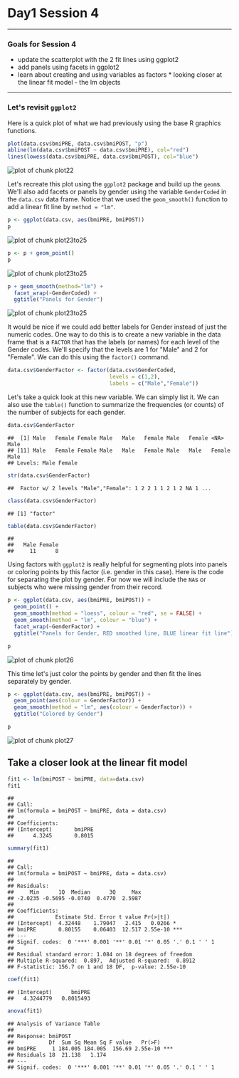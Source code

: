 
# Day1 Session 4
---

### Goals for Session 4

* update the scatterplot with the 2 fit lines using ggplot2
* add panels using facets in ggplot2
* learn about creating and using variables as factors * looking closer at the linear fit model - the lm objects

---

### Let's revisit `ggplot2` 

Here is a quick plot of what we had previously using the base R graphics functions.


```r
plot(data.csv$bmiPRE, data.csv$bmiPOST, "p")
abline(lm(data.csv$bmiPOST ~ data.csv$bmiPRE), col="red")
lines(lowess(data.csv$bmiPRE, data.csv$bmiPOST), col="blue")
```

![plot of chunk plot22](figure/plot22-1.png)

Let's recreate this plot using the `ggplot2` package and build up the `geom`s. We'll also add facets or panels by gender using the variable `GenderCoded` in the `data.csv` data frame. Notice that we used the `geom_smooth()` function to add a linear fit line by `method = "lm"`.


```r
p <- ggplot(data.csv, aes(bmiPRE, bmiPOST))
p
```

![plot of chunk plot23to25](figure/plot23to25-1.png)

```r
p <- p + geom_point()
p
```

![plot of chunk plot23to25](figure/plot23to25-2.png)

```r
p + geom_smooth(method="lm") + 
  facet_wrap(~GenderCoded) + 
  ggtitle("Panels for Gender")
```

![plot of chunk plot23to25](figure/plot23to25-3.png)

It would be nice if we could add better labels for Gender instead of just the numeric codes. One way to do this is to create a new variable in the data frame that is a `FACTOR` that has the labels (or names) for each level of the Gender codes. We'll specify that the levels are 1 for "Male" and 2 for "Female". We can do this using the `factor()` command.


```r
data.csv$GenderFactor <- factor(data.csv$GenderCoded,
                                levels = c(1,2),
                                labels = c("Male","Female"))
```

Let's take a quick look at this new variable. We can simply list it. We can also use the `table()` function to summarize the frequencies (or counts) of the number of subjects for each gender.


```r
data.csv$GenderFactor
```

```
##  [1] Male   Female Female Male   Male   Female Male   Female <NA>   Male  
## [11] Male   Female Female Male   Male   Female Male   Male   Female Male  
## Levels: Male Female
```

```r
str(data.csv$GenderFactor)
```

```
##  Factor w/ 2 levels "Male","Female": 1 2 2 1 1 2 1 2 NA 1 ...
```

```r
class(data.csv$GenderFactor)
```

```
## [1] "factor"
```

```r
table(data.csv$GenderFactor)
```

```
## 
##   Male Female 
##     11      8
```

Using factors with `ggplot2` is really helpful for segmenting plots into panels or coloring points by this factor (i.e. gender in this case). Here is the code for separating the plot by gender. For now we will include the `NA`s or subjects who were missing gender from their record.


```r
p <- ggplot(data.csv, aes(bmiPRE, bmiPOST)) + 
  geom_point() + 
  geom_smooth(method = "loess", colour = "red", se = FALSE) + 
  geom_smooth(method = "lm", colour = "blue") + 
  facet_wrap(~GenderFactor) + 
  ggtitle("Panels for Gender, RED smoothed line, BLUE linear fit line")

p
```

![plot of chunk plot26](figure/plot26-1.png)

This time let's just color the points by gender and then fit the lines separately by gender.


```r
p <- ggplot(data.csv, aes(bmiPRE, bmiPOST)) + 
  geom_point(aes(colour = GenderFactor)) + 
  geom_smooth(method = "lm", aes(colour = GenderFactor)) + 
  ggtitle("Colored by Gender")

p
```

![plot of chunk plot27](figure/plot27-1.png)

## Take a closer look at the linear fit model


```r
fit1 <- lm(bmiPOST ~ bmiPRE, data=data.csv)
fit1
```

```
## 
## Call:
## lm(formula = bmiPOST ~ bmiPRE, data = data.csv)
## 
## Coefficients:
## (Intercept)       bmiPRE  
##      4.3245       0.8015
```

```r
summary(fit1)
```

```
## 
## Call:
## lm(formula = bmiPOST ~ bmiPRE, data = data.csv)
## 
## Residuals:
##     Min      1Q  Median      3Q     Max 
## -2.0235 -0.5695 -0.0740  0.4770  2.5987 
## 
## Coefficients:
##             Estimate Std. Error t value Pr(>|t|)    
## (Intercept)  4.32448    1.79047   2.415   0.0266 *  
## bmiPRE       0.80155    0.06403  12.517 2.55e-10 ***
## ---
## Signif. codes:  0 '***' 0.001 '**' 0.01 '*' 0.05 '.' 0.1 ' ' 1
## 
## Residual standard error: 1.084 on 18 degrees of freedom
## Multiple R-squared:  0.897,	Adjusted R-squared:  0.8912 
## F-statistic: 156.7 on 1 and 18 DF,  p-value: 2.55e-10
```

```r
coef(fit1)
```

```
## (Intercept)      bmiPRE 
##   4.3244779   0.8015493
```

```r
anova(fit1)
```

```
## Analysis of Variance Table
## 
## Response: bmiPOST
##           Df  Sum Sq Mean Sq F value   Pr(>F)    
## bmiPRE     1 184.005 184.005  156.69 2.55e-10 ***
## Residuals 18  21.138   1.174                     
## ---
## Signif. codes:  0 '***' 0.001 '**' 0.01 '*' 0.05 '.' 0.1 ' ' 1
```



